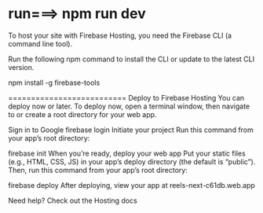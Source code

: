 
run===> npm run dev
=====================
To host your site with Firebase Hosting, you need the Firebase CLI (a command line tool).

Run the following npm command to install the CLI or update to the latest CLI version.

npm install -g firebase-tools

==========================
Deploy to Firebase Hosting
You can deploy now or later. To deploy now, open a terminal window, then navigate to or create a root directory for your web app.

Sign in to Google
firebase login
Initiate your project
Run this command from your app’s root directory:

firebase init
When you’re ready, deploy your web app
Put your static files (e.g., HTML, CSS, JS) in your app’s deploy directory (the default is “public”). Then, run this command from your app’s root directory:

firebase deploy
After deploying, view your app at reels-next-c61db.web.app

Need help? Check out the Hosting docs

